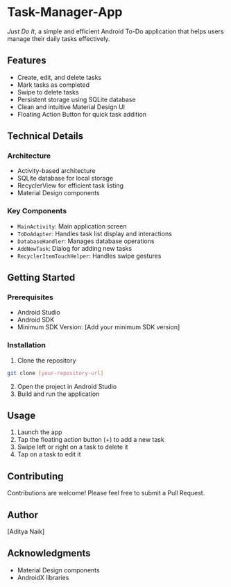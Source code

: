 # Task-Manager-App

_Just Do It_, a simple and efficient Android To-Do application that helps users manage their daily tasks effectively.

## Features

- Create, edit, and delete tasks
- Mark tasks as completed
- Swipe to delete tasks
- Persistent storage using SQLite database
- Clean and intuitive Material Design UI
- Floating Action Button for quick task addition


## Technical Details

### Architecture
- Activity-based architecture
- SQLite database for local storage
- RecyclerView for efficient task listing
- Material Design components

### Key Components
- `MainActivity`: Main application screen
- `ToDoAdapter`: Handles task list display and interactions
- `DatabaseHandler`: Manages database operations
- `AddNewTask`: Dialog for adding new tasks
- `RecyclerItemTouchHelper`: Handles swipe gestures

## Getting Started

### Prerequisites
- Android Studio
- Android SDK
- Minimum SDK Version: [Add your minimum SDK version]

### Installation
1. Clone the repository
```bash
git clone [your-repository-url]
```

2. Open the project in Android Studio
3. Build and run the application

## Usage
1. Launch the app
2. Tap the floating action button (+) to add a new task
3. Swipe left or right on a task to delete it
4. Tap on a task to edit it

## Contributing
Contributions are welcome! Please feel free to submit a Pull Request.

## Author
[Aditya Naik]

## Acknowledgments
- Material Design components
- AndroidX libraries
